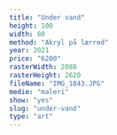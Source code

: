```yaml
---
title: "Under vand"
height: 100
width: 80
method: "Akryl på lærred"
year: 2021
price: "6200"
rasterWidth: 2088
rasterHeight: 2620
fileName: "IMG_1843.JPG"
medie: "maleri"
show: "yes"
slug: "under-vand"
type: "art"
---
```


